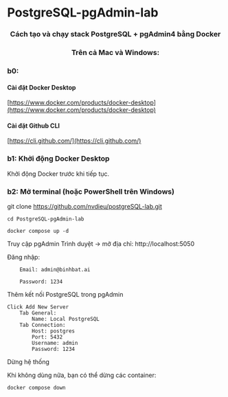 # PostgreSQL-pgAdmin-lab
<h3 align="center">Cách tạo và chạy stack PostgreSQL + pgAdmin4 bằng Docker</h3>
<h3 align="center">Trên cả Mac và Windows:</h3>


### b0: 
#### Cài đặt Docker Desktop
 [https://www.docker.com/products/docker-desktop](https://www.docker.com/products/docker-desktop)

#### Cài đặt Github CLI

[https://cli.github.com/](https://cli.github.com/)

### b1: Khởi động Docker Desktop
Khởi động Docker trước khi tiếp tục.

### b2: Mở terminal (hoặc PowerShell trên Windows)
git clone https://github.com/nvdieu/postgreSQL-lab.git

    cd PostgreSQL-pgAdmin-lab

    docker compose up -d

Truy cập pgAdmin
    Trình duyệt → mở địa chỉ: http://localhost:5050

Đăng nhập:

        Email: admin@binhbat.ai

        Password: 1234

Thêm kết nối PostgreSQL trong pgAdmin

    Click Add New Server
        Tab General:
            Name: Local PostgreSQL
        Tab Connection:
            Host: postgres
            Port: 5432
            Username: admin
            Password: 1234

Dừng hệ thống

Khi không dùng nữa, bạn có thể dừng các container:

    docker compose down
